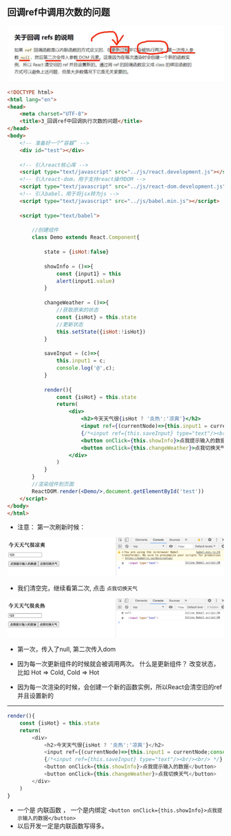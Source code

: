 ## 回调ref中调用次数的问题

![](img/2021-01-10-21-33-45.png)

```html
<!DOCTYPE html>
<html lang="en">
<head>
	<meta charset="UTF-8">
	<title>3_回调ref中回调执行次数的问题</title>
</head>
<body>
	<!-- 准备好一个“容器” -->
	<div id="test"></div>
	
	<!-- 引入react核心库 -->
	<script type="text/javascript" src="../js/react.development.js"></script>
	<!-- 引入react-dom，用于支持react操作DOM -->
	<script type="text/javascript" src="../js/react-dom.development.js"></script>
	<!-- 引入babel，用于将jsx转为js -->
	<script type="text/javascript" src="../js/babel.min.js"></script>

	<script type="text/babel">
	
		//创建组件
		class Demo extends React.Component{

			state = {isHot:false}

			showInfo = ()=>{
				const {input1} = this
				alert(input1.value)
			}

			changeWeather = ()=>{
				//获取原来的状态
				const {isHot} = this.state
				//更新状态
				this.setState({isHot:!isHot})
			}

			saveInput = (c)=>{
				this.input1 = c;
				console.log('@',c);
			}

			render(){
				const {isHot} = this.state
				return(
					<div>
						<h2>今天天气很{isHot ? '炎热':'凉爽'}</h2>
						<input ref={(currentNode)=>{this.input1 = currentNode;console.log('@',currentNode);}} type="text"/><br/><br/>
						{/*<input ref={this.saveInput} type="text"/><br/><br/> */}
						<button onClick={this.showInfo}>点我提示输入的数据</button>
						<button onClick={this.changeWeather}>点我切换天气</button>
					</div>
				)
			}
		}
		//渲染组件到页面
		ReactDOM.render(<Demo/>,document.getElementById('test'))
	</script>
</body>
</html>
```


- 注意： 第一次刷新时候：

![](img/2021-01-10-21-36-55.png)

- 我们清空完，继续看第二次, 点击 `点我切换天气`

![](img/2021-01-10-21-37-41.png)

- 第一次，传入了null, 第二次传入dom

- 因为每一次更新组件的时候就会被调用两次。 什么是更新组件？ 改变状态， 比如 Hot => Cold, Cold => Hot
- 因为每一次渲染的时候，会创建一个新的函数实例，所以React会清空旧的ref并且设置新的

---

```js
render(){
	const {isHot} = this.state
	return(
		<div>
			<h2>今天天气很{isHot ? '炎热':'凉爽'}</h2>
			<input ref={(currentNode)=>{this.input1 = currentNode;console.log('@',currentNode);}} type="text"/><br/><br/>
			{/*<input ref={this.saveInput} type="text"/><br/><br/> */}
			<button onClick={this.showInfo}>点我提示输入的数据</button>
			<button onClick={this.changeWeather}>点我切换天气</button>
		</div>
	)
}
```


- 一个是 内联函数 ， 一个是内绑定 `<button onClick={this.showInfo}>点我提示输入的数据</button>`
- 以后开发一定是内联函数写得多。 


































